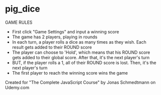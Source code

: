 # pig_dice

GAME RULES
- First click "Game Settings" and input a winning score
- The game has 2 players, playing in rounds
- In each turn, a player rolls a dice as many times as they wish. Each result gets added to their ROUND score
- The player can choose to 'Hold', which means that his ROUND score gets added to their global score. After that, it's the next player's turn
- BUT, if the player rolls a 1, all of their ROUND score is lost. Then, it's the next player's turn
- The first player to reach the winning score wins the game

Created for "The Complete JavaScript Course" by Jonas Schmedtmann on Udemy.com

